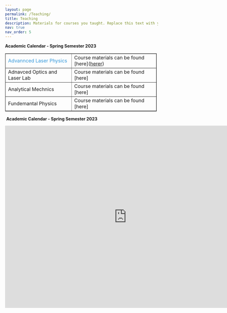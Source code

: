 ```yaml
---
layout: page
permalink: /Teaching/
title: Teaching
description: Materials for courses you taught. Replace this text with your description.
nav: true
nav_order: 5
---
```

<p><strong>Academic Calendar - Spring Semester 2023</strong></p>

<table border="1" cellpadding="1" cellspacing="1" style="width:500px">
	<tbody>
		<tr>
			<td><span style="color:#3498db">Advannced Laser Physics&nbsp;</span></td>
			<td>Course materials can be found [here](<a href="https://el-13.yazd.ac.ir/course/view.php?id=69386">herer</a>)</td>
		</tr>
		<tr>
			<td>Adnavced Optics and Laser Lab</td>
			<td>Course materials can be found [here]</td>
		</tr>
		<tr>
			<td>Analytical Mechnics</td>
			<td>Course materials can be found [here]</td>
		</tr>
		<tr>
			<td>Fundemantal Physics</td>
			<td>Course materials can be found [here]</td>
		</tr>
	</tbody>
</table>

<p>&nbsp;<strong>Academic Calendar - Spring Semester 2023</strong></p>

<iframe src="https://calendar.google.com/calendar/embed?src=0ppu0k1mki0uelh3kgamrj8k18%40group.calendar.google.com&ctz=Asia%2FTehran" style="border: 0" width="800" height="600" frameborder="0" scrolling="no"></iframe>
